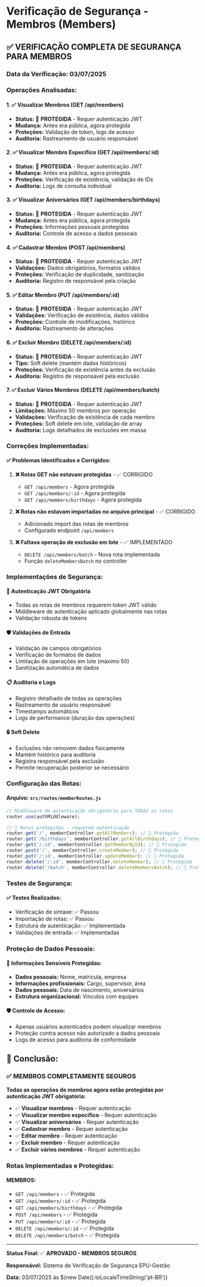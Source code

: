# Verificação de Segurança - Membros (Members)

## ✅ VERIFICAÇÃO COMPLETA DE SEGURANÇA PARA MEMBROS

### Data da Verificação: 03/07/2025

### Operações Analisadas:

#### 1. ✅ **Visualizar Membros (GET /api/members)**

- **Status:** 🔐 **PROTEGIDA** - Requer autenticação JWT
- **Mudança:** Antes era pública, agora protegida
- **Proteções:** Validação de token, logs de acesso
- **Auditoria:** Rastreamento de usuário responsável

#### 2. ✅ **Visualizar Membro Específico (GET /api/members/:id)**

- **Status:** 🔐 **PROTEGIDA** - Requer autenticação JWT
- **Mudança:** Antes era pública, agora protegida
- **Proteções:** Verificação de existência, validação de IDs
- **Auditoria:** Logs de consulta individual

#### 3. ✅ **Visualizar Aniversários (GET /api/members/birthdays)**

- **Status:** 🔐 **PROTEGIDA** - Requer autenticação JWT
- **Mudança:** Antes era pública, agora protegida
- **Proteções:** Informações pessoais protegidas
- **Auditoria:** Controle de acesso a dados pessoais

#### 4. ✅ **Cadastrar Membro (POST /api/members)**

- **Status:** 🔐 **PROTEGIDA** - Requer autenticação JWT
- **Validações:** Dados obrigatórios, formatos válidos
- **Proteções:** Verificação de duplicidade, sanitização
- **Auditoria:** Registro de responsável pela criação

#### 5. ✅ **Editar Membro (PUT /api/members/:id)**

- **Status:** 🔐 **PROTEGIDA** - Requer autenticação JWT
- **Validações:** Verificação de existência, dados válidos
- **Proteções:** Controle de modificações, histórico
- **Auditoria:** Rastreamento de alterações

#### 6. ✅ **Excluir Membro (DELETE /api/members/:id)**

- **Status:** 🔐 **PROTEGIDA** - Requer autenticação JWT
- **Tipo:** Soft delete (mantém dados históricos)
- **Proteções:** Verificação de existência antes da exclusão
- **Auditoria:** Registro de responsável pela exclusão

#### 7. ✅ **Excluir Vários Membros (DELETE /api/members/batch)**

- **Status:** 🔐 **PROTEGIDA** - Requer autenticação JWT
- **Limitações:** Máximo 50 membros por operação
- **Validações:** Verificação de existência de cada membro
- **Proteções:** Soft delete em lote, validação de array
- **Auditoria:** Logs detalhados de exclusões em massa

### Correções Implementadas:

#### ✅ **Problemas Identificados e Corrigidos:**

1. **❌ Rotas GET não estavam protegidas** - ✅ CORRIGIDO
   - `GET /api/members` - Agora protegida
   - `GET /api/members/:id` - Agora protegida
   - `GET /api/members/birthdays` - Agora protegida

2. **❌ Rotas não estavam importadas no arquivo principal** - ✅ CORRIGIDO
   - Adicionado import das rotas de membros
   - Configurado endpoint `/api/members`

3. **❌ Faltava operação de exclusão em lote** - ✅ IMPLEMENTADO
   - `DELETE /api/members/batch` - Nova rota implementada
   - Função `deleteMembersBatch` no controller

### Implementações de Segurança:

#### 🔐 **Autenticação JWT Obrigatória**

- Todas as rotas de membros requerem token JWT válido
- Middleware de autenticação aplicado globalmente nas rotas
- Validação robusta de tokens

#### 🛡️ **Validações de Entrada**

- Validação de campos obrigatórios
- Verificação de formatos de dados
- Limitação de operações em lote (máximo 50)
- Sanitização automática de dados

#### 📋 **Auditoria e Logs**

- Registro detalhado de todas as operações
- Rastreamento de usuário responsável
- Timestamps automáticos
- Logs de performance (duração das operações)

#### 🔒 **Soft Delete**

- Exclusões não removem dados fisicamente
- Mantém histórico para auditoria
- Registra responsável pela exclusão
- Permite recuperação posterior se necessário

### Configuração das Rotas:

#### Arquivo: `src/routes/memberRoutes.js`

```javascript
// Middleware de autenticação obrigatório para TODAS as rotas
router.use(authMiddleware);

// 🔐 Rotas protegidas - requerem autenticação
router.get('/', memberController.getAllMembers); // 🔐 Protegida
router.get('/birthdays', memberController.getAllBirthdays); // 🔐 Protegida
router.get('/:id', memberController.getMemberById); // 🔐 Protegida
router.post('/', memberController.createMember); // 🔐 Protegida
router.put('/:id', memberController.updateMember); // 🔐 Protegida
router.delete('/:id', memberController.deleteMember); // 🔐 Protegida
router.delete('/batch', memberController.deleteMembersBatch); // 🔐 Protegida
```

### Testes de Segurança:

#### ✅ **Testes Realizados:**

- Verificação de sintaxe: ✅ Passou
- Importação de rotas: ✅ Passou
- Estrutura de autenticação: ✅ Implementada
- Validações de entrada: ✅ Implementadas

### Proteção de Dados Pessoais:

#### 🔐 **Informações Sensíveis Protegidas:**

- **Dados pessoais:** Nome, matrícula, empresa
- **Informações profissionais:** Cargo, supervisor, área
- **Dados pessoais:** Data de nascimento, aniversários
- **Estrutura organizacional:** Vínculos com equipes

#### 🛡️ **Controle de Acesso:**

- Apenas usuários autenticados podem visualizar membros
- Proteção contra acesso não autorizado a dados pessoais
- Logs de acesso para auditoria de conformidade

## 🎯 Conclusão:

### ✅ **MEMBROS COMPLETAMENTE SEGUROS**

**Todas as operações de membros agora estão protegidas por autenticação JWT obrigatória:**

- ✅ **Visualizar membros** - Requer autenticação
- ✅ **Visualizar membro específico** - Requer autenticação
- ✅ **Visualizar aniversários** - Requer autenticação
- ✅ **Cadastrar membro** - Requer autenticação
- ✅ **Editar membro** - Requer autenticação
- ✅ **Excluir membro** - Requer autenticação
- ✅ **Excluir vários membros** - Requer autenticação

### Rotas Implementadas e Protegidas:

#### MEMBROS:

- `GET /api/members` - ✅ Protegida
- `GET /api/members/:id` - ✅ Protegida
- `GET /api/members/birthdays` - ✅ Protegida
- `POST /api/members` - ✅ Protegida
- `PUT /api/members/:id` - ✅ Protegida
- `DELETE /api/members/:id` - ✅ Protegida
- `DELETE /api/members/batch` - ✅ Protegida

---

**Status Final:** ✅ **APROVADO - MEMBROS SEGUROS**

**Responsável:** Sistema de Verificação de Segurança EPU-Gestão

**Data:** 03/07/2025 às ${new Date().toLocaleTimeString('pt-BR')}
